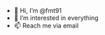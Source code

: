 - 👋 Hi, I’m @fmt91
- 👀 I’m interested in everything
- 📫 Reach me via email

<!---
fmt91/fmt91 is a ✨ special ✨ repository because its `README.md` (this file) appears on your GitHub profile.
You can click the Preview link to take a look at your changes.
--->
